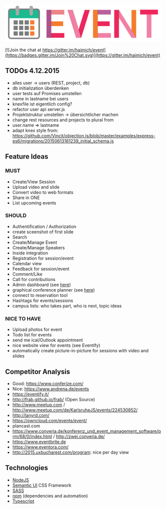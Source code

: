 ![logo](documentation/logo/Event_Logo.png)

[![Join the chat at https://gitter.im/haimich/event](https://badges.gitter.im/Join%20Chat.svg)](https://gitter.im/haimich/event)

## TODOs 4.12.2015
* alles user -> users (REST, project, db)
* db initialization überdenken
* user tests auf Promises umstellen
* name in lastname bei users
* knexfile ist eigentlich config?
* refactor user api server.js
* Projektstruktur umstellen -> übersichtlicher machen
* change rest resources and projects to plural from
* user.name => lastname
* adapt knex style from: https://github.com/Vincit/objection.js/blob/master/examples/express-es6/migrations/20150613161239_initial_schema.js

## Feature Ideas
### MUST
* Create/View Session
* Upload video and slide
* Convert video to web formats
* Share in ONE
* List upcoming events

### SHOULD
* Authentification / Authorization
* create sceenshot of first slide
* Search
* Create/Manage Event
* Create/Manage Speakers
* Inside integration
* Registration for session/event
* Calendar view
* Feedback for session/event
* Comment/Like
* Call for contributions
* Admin dashboard (see [here](http://zwei.converia.de/#dashboard))
* graphical conference planner (see [here](http://zwei.converia.de/#vsb))
* connect to reservation tool
* Hashtags for events/sessions
* campus lists: who takes part, who is next, topic ideas
 
### NICE TO HAVE
* Upload photos for event
* Todo list for events
* send me ical/Outlook appointment
* nice website view for events (see Eventify)
* automatically create picture-in-picture for sessions with video and slides

## Competitor Analysis
* Good: https://www.conferize.com/
* Nice: https://www.andrena.de/events
* https://eventify.it/
* http://frab.github.io/frab/ (Open Source)
* http://www.meetup.com / http://www.meetup.com/de/KarlsruheJS/events/224530852/
* http://lanyrd.com/
* https://owncloud.com/events/event/
* plancast.com
* https://www.converia.de/konferenz_und_event_management_software/prm/68/0/index.html / http://zwei.converia.de/
* https://www.eventbrite.de
* https://www.eventora.com/
* http://2015.uxbucharest.com/program: nice per day view

## Technologies
* [NodeJS](https://nodejs.org/en/)
* [Semantic UI](http://semantic-ui.com/) CSS Framework
* [SASS](http://sass-lang.com/)
* [npm](http://npmjs.org/) (dependencies and automation)
* [Typescript](http://www.typescriptlang.org/)
